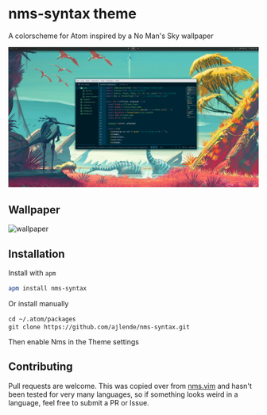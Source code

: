 # nms-syntax theme

A colorscheme for Atom inspired by a No Man's Sky wallpaper

![screenshot](screenshot.png)

## Wallpaper

![wallpaper](http://i.imgur.com/Q4KPsHe.jpg)

## Installation

Install with `apm`

```bash
apm install nms-syntax
```

Or install manually

```
cd ~/.atom/packages
git clone https://github.com/ajlende/nms-syntax.git
```

Then enable Nms in the Theme settings

## Contributing

Pull requests are welcome. This was copied over from [nms.vim](https://github.com/ajlende/nms.vim) and hasn't been tested for very many languages, so if something looks weird in a language, feel free to submit a PR or Issue.
